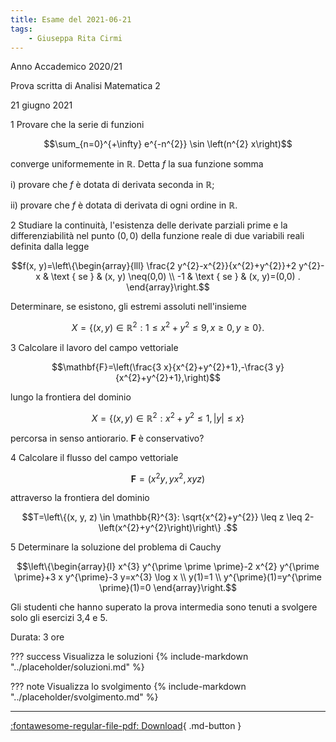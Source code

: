 ```yaml
---
title: Esame del 2021-06-21
tags:
    - Giuseppa Rita Cirmi
---
```


Anno Accademico 2020/21

Prova scritta di Analisi Matematica 2

21 giugno 2021

1 Provare che la serie di funzioni

$$\sum_{n=0}^{+\infty} e^{-n^{2}} \sin \left(n^{2} x\right)$$

converge uniformemente in $\mathbb{R}$. Detta $f$ la sua funzione somma

i\) provare che $f$ è dotata di derivata seconda in $\mathbb{R}$;

ii\) provare che $f$ è dotata di derivata di ogni ordine in $\mathbb{R}$.

2 Studiare la continuità, l'esistenza delle derivate parziali prime e la
differenziabilità nel punto $(0,0)$ della funzione reale di due
variabili reali definita dalla legge

$$f(x, y)=\left\{\begin{array}{lll}
\frac{2 y^{2}-x^{2}}{x^{2}+y^{2}}+2 y^{2}-x & \text { se } & (x, y) \neq(0,0) \\
-1 & \text { se } & (x, y)=(0,0) .
\end{array}\right.$$

Determinare, se esistono, gli estremi assoluti nell'insieme

$$X=\left\{(x, y) \in \mathbb{R}^{2}: 1 \leq x^{2}+y^{2} \leq 9, x \geq 0, y \geq 0\right\} .$$

3 Calcolare il lavoro del campo vettoriale

$$\mathbf{F}=\left(\frac{3 x}{x^{2}+y^{2}+1},-\frac{3 y}{x^{2}+y^{2}+1},\right)$$

lungo la frontiera del dominio

$$X=\left\{(x, y) \in \mathbb{R}^{2}: x^{2}+y^{2} \leq 1,|y| \leq x\right\}$$

percorsa in senso antiorario. $\mathbf{F}$ è conservativo?

4 Calcolare il flusso del campo vettoriale

$$\mathbf{F}=\left(x^{2} y, y x^{2}, x y z\right)$$

attraverso la frontiera del dominio

$$T=\left\{(x, y, z) \in \mathbb{R}^{3}: \sqrt{x^{2}+y^{2}} \leq z \leq 2-\left(x^{2}+y^{2}\right)\right\} .$$

5 Determinare la soluzione del problema di Cauchy

$$\left\{\begin{array}{l}
x^{3} y^{\prime \prime \prime}-2 x^{2} y^{\prime \prime}+3 x y^{\prime}-3 y=x^{3} \log x \\
y(1)=1 \\
y^{\prime}(1)=y^{\prime \prime}(1)=0
\end{array}\right.$$

Gli studenti che hanno superato la prova intermedia sono tenuti a
svolgere solo gli esercizi 3,4 e 5.

Durata: 3 ore

??? success Visualizza le soluzioni
    {% include-markdown "../placeholder/soluzioni.md" %}

??? note Visualizza lo svolgimento
    {% include-markdown "../placeholder/svolgimento.md" %}

---

[:fontawesome-regular-file-pdf: Download](pdf/2021-06-21.pdf){ .md-button }
